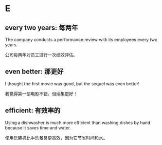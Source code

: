 # E

## every two years: 每两年

The company conducts a performance review with its employees every two years.

公司每两年对员工进行一次绩效评估。

## even better: 那更好

I thought the first movie was good, but the sequel was even better!

我觉得第一部电影不错，但续集更好！

## efficient: 有效率的

Using a dishwasher is much more efficient than washing dishes by hand because it saves time and water.

使用洗碗机比手洗餐具更高效，因为它节省时间和水。